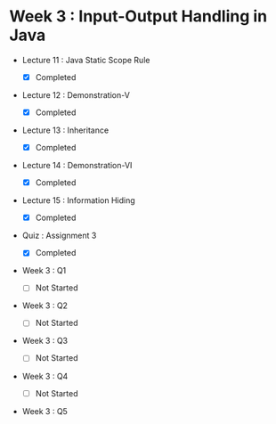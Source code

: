 # Week 3 : Input-Output Handling in Java

- Lecture 11 : Java Static Scope Rule
  
  - [X] Completed

- Lecture 12 : Demonstration-V
  
  - [X] Completed

- Lecture 13 : Inheritance
  
  - [X] Completed

- Lecture 14 : Demonstration-VI
  
  - [X] Completed

- Lecture 15 : Information Hiding
  
  - [X] Completed

- Quiz : Assignment 3
  
  - [X] Completed

- Week 3 : Q1
  
  - [ ] Not Started

- Week 3 : Q2
  
  - [ ] Not Started

- Week 3 : Q3
  
  - [ ] Not Started

- Week 3 : Q4
  
  - [ ] Not Started

- Week 3 : Q5
